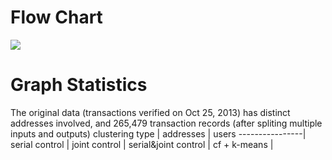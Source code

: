 # Flow Chart
<img src="https://github.com/pw2393/project_csds/blob/master/analytics/files_usage.jpeg">


# Graph Statistics

The original data (transactions verified on Oct 25, 2013) has  distinct addresses involved, and 265,479 transaction records (after spliting multiple inputs and outputs)
clustering type | addresses | users
----------------|
serial control |
joint control |
serial&joint control |
cf + k-means |
